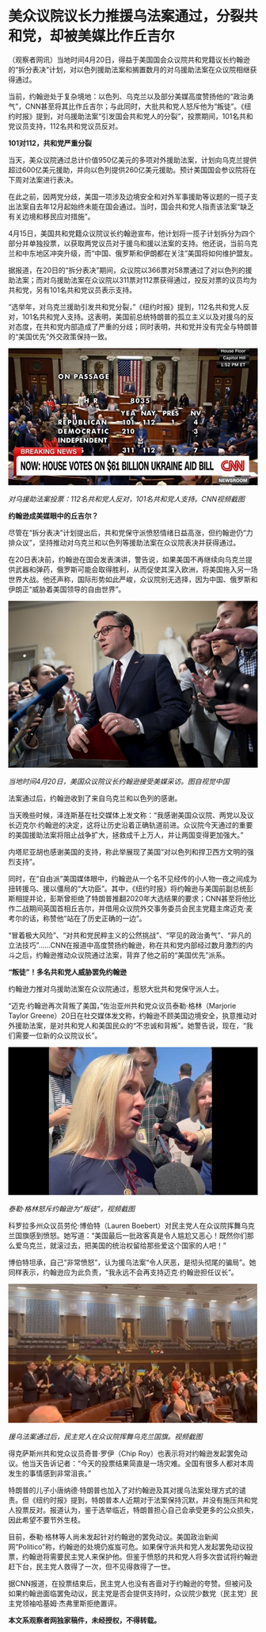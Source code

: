 # 美众议院议长力推援乌法案通过，分裂共和党，却被美媒比作丘吉尔

（观察者网讯）当地时间4月20日，得益于美国国会众议院共和党籍议长约翰逊的“拆分表决”计划，对以色列援助法案和搁置数月的对乌援助法案在众议院相继获得通过。

当前，约翰逊处于复杂境地：以色列、乌克兰以及部分美媒高度赞扬他的“政治勇气”，CNN甚至将其比作丘吉尔；与此同时，大批共和党人怒斥他为“叛徒”。《纽约时报》提到，对乌援助法案“引发国会共和党人的分裂”，投票期间，101名共和党议员支持，112名共和党议员反对。

**101对112，共和党严重分裂**

当天，美众议院通过总计价值950亿美元的多项对外援助法案，计划向乌克兰提供超过600亿美元援助，并向以色列提供260亿美元援助。预计美国国会参议院将在下周对法案进行表决。

在此之前，因两党分歧，美国一项涉及边境安全和对外军事援助等议题的一揽子支出法案自去年12月起始终未能在国会通过。当时，国会共和党人指责该法案“缺乏有关边境和移民应对措施”。

4月15日，美国共和党籍众议院议长约翰逊宣布，他计划将一揽子计划拆分为四个部分并单独投票，以获取两党议员对于援乌和援以法案的支持。他还说，当前乌克兰和中东地区冲突升级，而“中国、俄罗斯和伊朗都在关注”美国将如何维护盟友。

据报道，在20日的“拆分表决”期间，众议院以366票对58票通过了对以色列的援助法案；而对乌援助法案在众议院以311票对112票获得通过，投反对票的议员均为共和党，另有101名共和党议员表示支持。

“选举年，对乌克兰援助引发共和党分裂，”《纽约时报》提到，112名共和党人反对，101名共和党人支持。这表明，美国前总统特朗普的孤立主义以及对援乌的反对态度，在共和党内部造成了严重的分歧；同时表明，共和党并没有完全与特朗普的“美国优先”外交政策保持一致。

![50065636324289b46a80dd898e3b9523.jpg](https://raw.githubusercontent.com/qqhsx/qqnews_image/main/2024/04/21/美众议院议长力推援乌法案通过，分裂共和党，却被美媒比作丘吉尔/50065636324289b46a80dd898e3b9523.jpg)

_对乌援助法案投票：112名共和党人反对，101名共和党人支持。CNN视频截图_

**约翰逊成美媒眼中的丘吉尔？**

尽管在“拆分表决”计划提出后，共和党保守派愤怒情绪日益高涨，但约翰逊仍“力排众议”，坚持推动对乌克兰和以色列等援助法案在众议院表决并获得通过。

在20日表决前，约翰逊在国会发表演讲，警告说，如果美国不再继续向乌克兰提供武器和弹药，俄罗斯可能会取得胜利，从而促使其深入欧洲，将美国拖入另一场世界大战。他还声称，国际形势如此严峻，众议院别无选择，因为中国、俄罗斯和伊朗正“威胁着美国领导的自由世界”。

![63c7537ee2ae9613038e52b1f7978118.jpg](https://raw.githubusercontent.com/qqhsx/qqnews_image/main/2024/04/21/美众议院议长力推援乌法案通过，分裂共和党，却被美媒比作丘吉尔/63c7537ee2ae9613038e52b1f7978118.jpg)

_当地时间4月20日，美国众议院议长约翰逊接受美媒采访。图自视觉中国_

法案通过后，约翰逊收到了来自乌克兰和以色列的感谢。

当天晚些时候，泽连斯基在社交媒体上发文称：“我感谢美国众议院、两党以及议长迈克尔·约翰逊的决定，这将让历史沿着正确轨道前进。众议院今天通过的重要的美国援助法案将阻止战争扩大，拯救成千上万人，并让两国变得更加强大。”

内塔尼亚胡也感谢美国的支持，称此举展现了美国“对以色列和捍卫西方文明的强烈支持”。

同时，在“自由派”美国媒体眼中，约翰逊从一个名不见经传的小人物一夜之间成为扭转援乌、援以僵局的“大功臣”。其中，《纽约时报》将约翰逊与美国前副总统彭斯相提并论，彭斯曾拒绝了特朗普推翻2020年大选结果的要求；CNN甚至将他比作二战期间英国首相丘吉尔，并借用众议院外交事务委员会民主党籍主席迈克·麦考尔的话，称赞他“站在了历史正确的一边”。

“冒着极大风险”、“对共和党民粹主义的公然挑战”、“罕见的政治勇气”、“非凡的立法技巧”……CNN在报道中高度赞扬约翰逊，称在共和党内部经过数月激烈的内斗之后，约翰逊推动众议院通过法案，背弃了他之前的“美国优先”派系。

**“叛徒”！多名共和党人威胁罢免约翰逊**

约翰逊力推对乌援助法案在众议院通过，惹怒大批共和党保守派人士。

“迈克·约翰逊再次背叛了美国，”佐治亚州共和党众议员泰勒·格林（Marjorie Taylor
Greene）20日在社交媒体发文称，约翰逊不顾美国边境安全，执意推动对外援助法案，是对共和党人和美国民众的“不忠诚和背叛”。她警告说，现在，“我们需要一位新的众议院议长”。

![e03afcf3446de40ec4fc84c8049ce87f.jpg](https://raw.githubusercontent.com/qqhsx/qqnews_image/main/2024/04/21/美众议院议长力推援乌法案通过，分裂共和党，却被美媒比作丘吉尔/e03afcf3446de40ec4fc84c8049ce87f.jpg)

_泰勒·格林怒斥约翰逊为“叛徒”，视频截图_

科罗拉多州众议员劳伦·博伯特（Lauren
Boebert）对民主党人在众议院挥舞乌克兰国旗感到愤怒。她写道：“美国最后一批政客真是令人尴尬又恶心！既然你们那么爱乌克兰，就滚过去，把美国的统治权留给那些爱这个国家的人吧！”

博伯特坦承，自己“非常愤怒”，认为援乌法案“令人厌恶，是彻头彻尾的骗局”。她同样表示，约翰逊应为此负责，“我永远不会再支持迈克·约翰逊担任议长”。

![4f22c47cd34679a81b23db285cecd9dd.jpg](https://raw.githubusercontent.com/qqhsx/qqnews_image/main/2024/04/21/美众议院议长力推援乌法案通过，分裂共和党，却被美媒比作丘吉尔/4f22c47cd34679a81b23db285cecd9dd.jpg)

 _援乌法案通过后，民主党人在众议院挥舞乌克兰国旗。视频截图_

得克萨斯州共和党众议员奇普·罗伊（Chip
Roy）也表示将对约翰逊发起罢免动议。他当天告诉记者：“今天的投票结果简直是一场灾难。全国有很多人都对本周发生的事情感到非常沮丧。”

特朗普的儿子小唐纳德·特朗普也加入了对约翰逊及其对援乌法案处理方式的谴责。但《纽约时报》提到，特朗普本人近期对于法案保持沉默，并没有施压共和党人投票反对。报道认为，鉴于选举临近，特朗普担心自己会承受更多的公众损失，因此希望不要节外生枝。

目前，泰勒·格林等人尚未发起针对约翰逊的罢免动议。美国政治新闻网“Politico”称，约翰逊的处境仍岌岌可危。如果保守派共和党人发起罢免动议投票，约翰逊将需要民主党人来保护他。但鉴于愤怒的共和党人将多次尝试将约翰逊赶下台，民主党人救得了一次，但不见得救得了一世。

据CNN报道，在投票结束后，民主党人也没有吝啬对于约翰逊的夸赞。但被问及如果约翰逊面临罢免动议，民主党是否会提供支持时，众议院少数党（民主党）民主党领袖哈基姆·杰弗里斯拒绝置评。

**本文系观察者网独家稿件，未经授权，不得转载。**

